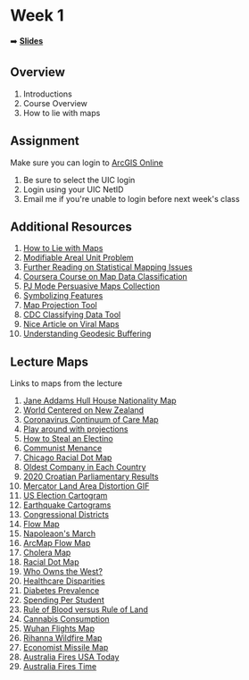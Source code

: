 <!-- .slide: data-background="./Images/header.svg" data-background-repeat="none" data-background-size="40% 40%" data-background-position="center 10%" class="header" -->
# Week 1

<!-- Put a link to the slides so that students can find them -->

➡️ [**Slides**](https://shelleyhoover.github.io/UPP4652021/Slides/revealjsSlides/week1.html#/)


## Overview
1. Introductions
2. Course Overview
3. How to lie with maps

## Assignment

Make sure you can login to [ArcGIS Online](https://univofillinois.maps.arcgis.com/)

1. Be sure to select the UIC login
2. Login using your UIC NetID
3. Email me if you're unable to login before next week's class  

## Additional Resources

1. [How to Lie with Maps](http://www.markmonmonier.com/how_to_lie_with_maps_14880.htm) 
2. [Modifiable Areal Unit Problem](https://en.wikipedia.org/wiki/Modifiable_areal_unit_problem)
3. [Further Reading on Statistical Mapping Issues](https://gistbok.ucgis.org/bok-topics/statistical-mapping-enumeration-normalization-classification)
4. [Coursera Course on Map Data Classification](https://www.coursera.org/lecture/gis-mapping-spatial-analysis-capstone/data-classification-for-mapping-7aU7l)
5. [PJ Mode Persuasive Maps Collection](https://digital.library.cornell.edu/?f%5Bcollection_tesim%5D%5B%5D=Persuasive+Maps%3A+PJ+Mode+Collection)
6. [Symbolizing Features](https://mgimond.github.io/Spatial/symbolizing-features.html) 
7. [Map Projection Tool](https://www.jasondavies.com/maps/transition/) 
8. [CDC Classifying Data Tool](https://www.cdc.gov/dhdsp/maps/gisx/resources/classifying-data.html)
9. [Nice Article on Viral Maps](http://www.slate.com/articles/arts/culturebox/2014/04/viral_maps_the_problem_with_all_those_fun_maps_of_the_u_s_plus_some_fun.html?map=4&gsex=1)
10. [Understanding Geodesic Buffering](https://www.esri.com/news/arcuser/0111/geodesic.html) 

## Lecture Maps
Links to maps from the lecture
1. [Jane Addams Hull House Nationality Map](https://digital.library.cornell.edu/catalog/ss:3293796)
2. [World Centered on New Zealand](https://www.reddit.com/r/MapPorn/comments/gqzk1h/the_earth_being_centered_on_great_britain_is/) 
3. [Coronavirus Continuum of Care Map](https://bao.arcgis.com/InfographicsPlayer/ArcGISPro/BA_Covid19/)
4. [Play around with projections](https://www.jasondavies.com/maps/transition/)
5. [How to Steal an Electino](https://www.reddit.com/r/woahdude/comments/2xgqss/this_is_how_gerrymandering_works/)
6. [Communist Menance](https://digital.library.cornell.edu/catalog/ss:19343351)
7. [Chicago Racial Dot Map](http://www.radicalcartography.net/index.html?chicagodots)
8. [Oldest Company in Each Country](https://i.redd.it/9s3a08gmr8j61.png) 
9. [2020 Croatian Parliamentary Results](https://www.croatiaweek.com/croatian-elections-hdz-wins-61-seats-sdp-led-coalition-44-exit-polls/) 
10. [Mercator Land Area Distortion GIF](https://external-preview.redd.it/D2hgD6HbyWWAURxAwTwoOG20tGeFuPrtur-9_ev_9yM.gif?format=mp4&s=89356b72d4145d7071b8603cf4aa6e4a7df109d3) 
11. [US Election Cartogram](http://www.viewsoftheworld.net/wp-content/uploads/2020/11/USelection2020Cartogram.png)
12. [Earthquake Cartograms](https://geographical.co.uk/nature/tectonics/item/3261-earthquakes-cartograms)
13. [Congressional Districts](https://www.govtrack.us/congress/members/map)
14. [Flow Map](https://i.redd.it/yt8i60ghbsp11.png)
15. [Napoleaon's March](https://upload.wikimedia.org/wikipedia/commons/2/29/Minard.png) 
16. [ArcMap Flow Map](https://www.arcgis.com/apps/MapJournal/index.html?appid=12cc04cc72c04ceca368a790e5a819c0)
17. [Cholera Map](https://blogs.cdc.gov/publichealthmatters/2017/03/a-legacy-of-disease-detectives/)
18. [Racial Dot Map](http://racialdotmap.demographics.coopercenter.org/)
19. [Who Owns the West?](https://i.redd.it/f9zqjetoku6x.jpg)
20. [Healthcare Disparities](https://graphics.latimes.com/healthcare-disparity/)
21. [Diabetes Prevalence](https://www.cdc.gov/nchs/pressroom/sosmap/diabetes_mortality/diabetes.htm) 
22. [Spending Per Student](https://knightlab.northwestern.edu/2016/07/18/three-tools-to-help-you-make-colorblind-friendly-graphics/)
23. [Rule of Blood versus Rule of Land](https://www.reddit.com/r/MapPorn/comments/nn7evq/places_where_birthright_citizenship_is_based_on/)
24. [Cannabis Consumption](https://www.reddit.com/r/MapPorn/comments/lasysb/cannabis_consumption_by_young_people_in_europe/)
25. [Wuhan Flights Map](https://firstdraftnews.org/wp-content/uploads/2020/02/misleading-coronavirus-maps.png?x11129)
26. [Rihanna Wildfire Map](https://www.bbc.com/news/blogs-trending-51020564)
27. [Economist Missile Map](https://www.independent.com/2017/06/14/map-rap/)
28. [Australia Fires USA Today](https://www.usatoday.com/story/news/world/2020/01/03/australia-fires-map-animals-evacuations/2803057001/) 
29. [Australia Fires Time](https://time.com/5753584/bushfires-australia-catastrophic-fire-alert/)